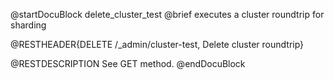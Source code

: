 
@startDocuBlock delete_cluster_test
@brief executes a cluster roundtrip for sharding

@RESTHEADER{DELETE /_admin/cluster-test, Delete cluster roundtrip}

@RESTDESCRIPTION
See GET method.
@endDocuBlock

